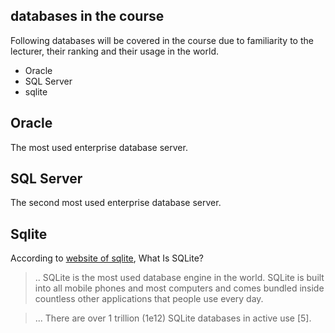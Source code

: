 ## databases in the course

Following databases will be covered in the course due to familiarity to the lecturer, their ranking and their usage in the world.

- Oracle
- SQL Server
- sqlite

## Oracle

The most used enterprise database server.

## SQL Server

The second most used enterprise database server.

## Sqlite

According to [website of sqlite](https://www.sqlite.org/index.html), What Is SQLite?

> .. SQLite is the most used database engine in the world. 
> SQLite is built into all mobile phones and most computers and comes bundled inside countless other applications that people use every day. 

> ... There are over 1 trillion (1e12) SQLite databases in active use [5].


